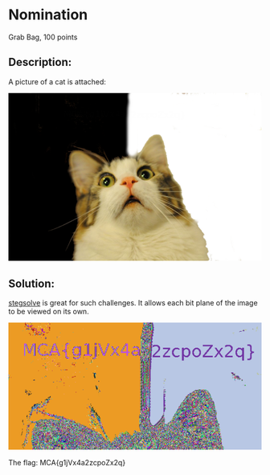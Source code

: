 # Nomination
Grab Bag, 100 points

## Description:

A picture of a cat is attached:

![](images/Scaredy_Cat.png)

## Solution:

[stegsolve](https://github.com/eugenekolo/sec-tools/tree/master/stego/stegsolve/stegsolve) is great for such challenges. It allows each bit plane of the image to be viewed on its own.

![](images/nomination.png)

The flag: MCA{g1jVx4a2zcpoZx2q}